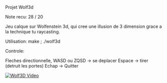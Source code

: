 Projet Wolf3d

Note recu: 28 / 20

Jeu calque sur Wolfenstein 3d, qui cree une illusion de 3 dimension grace a la technique tu raycasting.

Utilisation: make ; ./wolf3d

Controle:

Fleches directionnelle, WASD ou ZQSD -> se deplacer
Espace						 		 -> tirer (detruit les portes)
Echap								 -> Quitter

[![Wolf3D Video](http://img.youtube.com/vi/GVa2nEJCx1k/0.jpg)](http://www.youtube.com/watch?v=GVa2nEJCx1k)
